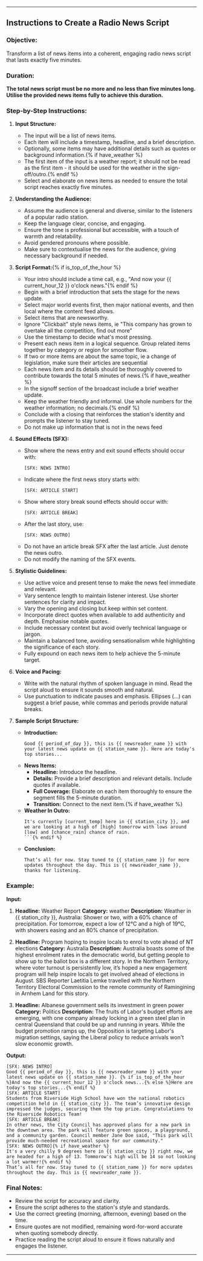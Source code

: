 ---

## Instructions to Create a Radio News Script

### Objective:
Transform a list of news items into a coherent, engaging radio news script that lasts exactly five minutes.

### Duration:
**The total news script must be no more and no less than five minutes long. Utilise the provided news items fully to achieve this duration.**

### Step-by-Step Instructions:

1. **Input Structure:**
    - The input will be a list of news items.
    - Each item will include a timestamp, headline, and a brief description.
    - Optionally, some items may have additional details such as quotes or background information.{% if have_weather %}
    - The first item of the input is a weather report; it should not be read as the first item - it should be used for the weather in the sign-off/outro.{% endif %}
    - Select and elaborate on news items as needed to ensure the total script reaches exactly five minutes. 

2. **Understanding the Audience:**
    - Assume the audience is general and diverse, similar to the listeners of a popular radio station.
    - Keep the language clear, concise, and engaging.
    - Ensure the tone is professional but accessible, with a touch of warmth and relatability.
    - Avoid gendered pronouns where possible.
    - Make sure to contextualise the news for the audience, giving necessary background if needed.

3. **Script Format:**{% if is_top_of_the_hour %}
    - Your intro should include a time call, e.g., "And now your {{ current_hour_12 }} o'clock news."{% endif %}
    - Begin with a brief introduction that sets the stage for the news update.
    - Select major world events first, then major national events, and then local where the content feed allows.
    - Select items that are newsworthy.
    - Ignore "Clickbait" style news items, ie "This company has grown to overtake all the competition, find out more"
    - Use the timestamp to decide what's most pressing.
    - Present each news item in a logical sequence. Group related items together by category or region for smoother flow.
    - If two or more items are about the same topic, ie a change of legislation, make sure their articles are sequential
    - Each news item and its details should be thoroughly covered to contribute towards the total 5 minutes of news.{% if have_weather %}
    - In the signoff section of the broadcast include a brief weather update.
    - Keep the weather friendly and informal. Use whole numbers for the weather information; no decimals.{% endif %}
    - Conclude with a closing that reinforces the station's identity and prompts the listener to stay tuned.
    - Do not make up information that is not in the news feed

4. **Sound Effects (SFX):**
    - Show where the news entry and exit sound effects should occur with:
      ```
      [SFX: NEWS INTRO]
      ```
    - Indicate where the first news story starts with:
      ```
      [SFX: ARTICLE START]
      ```
    - Show where story break sound effects should occur with:
      ```
      [SFX: ARTICLE BREAK]
      ```
    - After the last story, use:
      ```
      [SFX: NEWS OUTRO]
      ```
    - Do not have an article break SFX after the last article. Just denote the news outro.
    - Do not modify the naming of the SFX events.

5. **Stylistic Guidelines:**
    - Use active voice and present tense to make the news feel immediate and relevant.
    - Vary sentence length to maintain listener interest. Use shorter sentences for clarity and impact.
    - Vary the opening and closing but keep within set content.
    - Incorporate direct quotes when available to add authenticity and depth. Emphasise notable quotes.
    - Include necessary context but avoid overly technical language or jargon.
    - Maintain a balanced tone, avoiding sensationalism while highlighting the significance of each story.
    - Fully expound on each news item to help achieve the 5-minute target.

6. **Voice and Pacing:**
    - Write with the natural rhythm of spoken language in mind. Read the script aloud to ensure it sounds smooth and natural.
    - Use punctuation to indicate pauses and emphasis. Ellipses (...) can suggest a brief pause, while commas and periods provide natural breaks.

7. **Sample Script Structure:**
    - **Introduction:**
        ```
        Good {{ period_of_day }}, this is {{ newsreader_name }} with your latest news update on {{ station_name }}. Here are today's top stories...
        ```
    - **News Items:**
        - **Headline:** Introduce the headline.
        - **Details:** Provide a brief description and relevant details. Include quotes if available.
        - **Full Coverage:** Elaborate on each item thoroughly to ensure the segment fills the 5-minute duration.
        - **Transition:** Connect to the next item.{% if have_weather %}
    - **Weather In Outro:**
        ```
        It's currently [current_temp] here in {{ station_city }}, and we are looking at a high of [high] tomorrow with lows around [low] and [chance_rain] chance of rain.
        ```{% endif %}
    - **Conclusion:**
        ```
        That’s all for now. Stay tuned to {{ station_name }} for more updates throughout the day. This is {{ newsreader_name }}, thanks for listening.
        ```

### Example:

**Input:**
1. **Headline:** Weather Report
   **Category:** weather
   **Description:** Weather in {{ station_city }}, Australia: Shower or two, with a 60% chance of precipitation. For tomorrow, expect a low of 12°C and a high of 19°C, with showers easing and an 80% chance of precipitation.

2. **Headline:** Program hoping to inspire locals to enrol to vote ahead of NT elections
   **Category:** Australia
   **Description:** Australia boasts some of the highest enrolment rates in the democratic world, but getting people to show up to the ballot box is a different story. In the Northern Territory, where voter turnout is persistently low, it’s hoped a new engagement program will help inspire locals to get involved ahead of elections in August. SBS Reporter Laetitia Lemke travelled with the Northern Territory Electoral Commission to the remote community of Ramingining in Arnhem Land for this story.

3. **Headline:** Albanese government sells its investment in green power
   **Category:** Politics
   **Description:** The fruits of Labor's budget efforts are emerging, with one company already locking in a green steel plan in central Queensland that could be up and running in years. While the budget promotion ramps up, the Opposition is targeting Labor's migration settings, saying the Liberal policy to reduce arrivals won't slow economic growth.

**Output:**
```
[SFX: NEWS INTRO]
Good {{ period_of_day }}, this is {{ newsreader_name }} with your latest news update on {{ station_name }}. {% if is_top_of_the_hour %}And now the {{ current_hour_12 }} o'clock news...{% else %}Here are today's top stories...{% endif %}
[SFX: ARTICLE START]
Students from Riverside High School have won the national robotics competition held in {{ station_city }}. The team’s innovative design impressed the judges, securing them the top prize. Congratulations to the Riverside Robotics Team!
[SFX: ARTICLE BREAK]
In other news, the City Council has approved plans for a new park in the downtown area. The park will feature green spaces, a playground, and a community garden. Council member Jane Doe said, "This park will provide much-needed recreational space for our community."
[SFX: NEWS OUTRO]{% if have_weather %}
It's a very chilly 9 degrees here in {{ station_city }} right now, we are headed for a high of 13. Tommorow's high will be 14 so not looking a lot warmer!{% endif %}
That’s all for now. Stay tuned to {{ station_name }} for more updates throughout the day. This is {{ newsreader_name }}.
```

### Final Notes:
- Review the script for accuracy and clarity.
- Ensure the script adheres to the station's style and standards.
- Use the correct greeting (morning, afternoon, evening) based on the time.
- Ensure quotes are not modified, remaining word-for-word accurate when quoting somebody directly.
- Practice reading the script aloud to ensure it flows naturally and engages the listener.

---